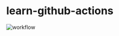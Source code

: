 # learn-github-actions

 ![workflow](https://github.com/shikano35/learn-github-actions/actions/workflows/build-and-test.yml/badge.svg)
